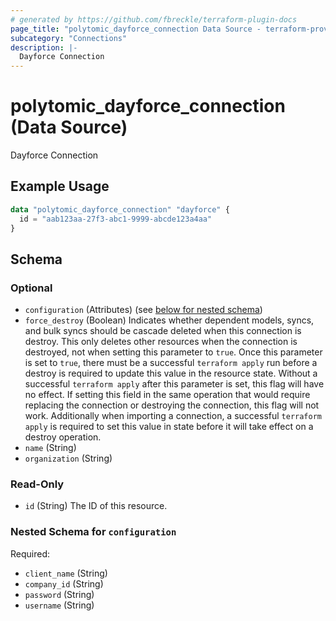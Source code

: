 ```yaml
---
# generated by https://github.com/fbreckle/terraform-plugin-docs
page_title: "polytomic_dayforce_connection Data Source - terraform-provider-polytomic"
subcategory: "Connections"
description: |-
  Dayforce Connection
---
```


# polytomic_dayforce_connection (Data Source)

Dayforce Connection

## Example Usage

```terraform
data "polytomic_dayforce_connection" "dayforce" {
  id = "aab123aa-27f3-abc1-9999-abcde123a4aa"
}
```

<!-- schema generated by tfplugindocs -->
## Schema

### Optional

- `configuration` (Attributes) (see [below for nested schema](#nestedatt--configuration))
- `force_destroy` (Boolean) Indicates whether dependent models, syncs, and bulk syncs should be cascade deleted when this connection is destroy. This only deletes other resources when the connection is destroyed, not when setting this parameter to `true`. Once this parameter is set to `true`, there must be a successful `terraform apply` run before a destroy is required to update this value in the resource state. Without a successful `terraform apply` after this parameter is set, this flag will have no effect. If setting this field in the same operation that would require replacing the connection or destroying the connection, this flag will not work. Additionally when importing a connection, a successful `terraform apply` is required to set this value in state before it will take effect on a destroy operation.
- `name` (String)
- `organization` (String)

### Read-Only

- `id` (String) The ID of this resource.

<a id="nestedatt--configuration"></a>
### Nested Schema for `configuration`

Required:

- `client_name` (String)
- `company_id` (String)
- `password` (String)
- `username` (String)


